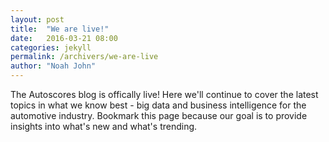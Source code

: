 ```yaml
---
layout: post
title:  "We are live!"
date:   2016-03-21 08:00
categories: jekyll
permalink: /archivers/we-are-live
author: "Noah John"
---
```


The Autoscores blog is offically live! Here we'll continue to cover the latest topics in what we know best - big data and business intelligence for the automotive industry. Bookmark this page because our goal is to provide insights into what's new and what's trending.

